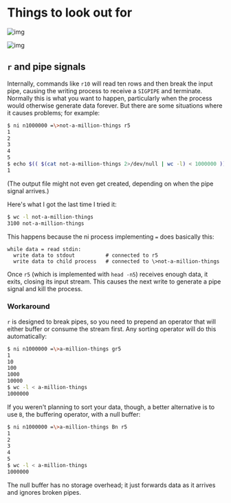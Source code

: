 # Things to look out for
![img](http://spencertipping.com/ni.png)

![img](http://spencertipping.com/ni2.png)

## `r` and pipe signals
Internally, commands like `r10` will read ten rows and then break the input
pipe, causing the writing process to receive a `SIGPIPE` and terminate.
Normally this is what you want to happen, particularly when the process would
otherwise generate data forever. But there are some situations where it causes
problems; for example:

```bash
$ ni n1000000 =\>not-a-million-things r5
1
2
3
4
5
$ echo $(( $(cat not-a-million-things 2>/dev/null | wc -l) < 1000000 ))
1
```

(The output file might not even get created, depending on when the pipe signal
arrives.)

Here's what I got the last time I tried it:

```sh
$ wc -l not-a-million-things
3100 not-a-million-things
```

This happens because the ni process implementing `=` does basically this:

```
while data = read stdin:
  write data to stdout          # connected to r5
  write data to child process   # connected to \>not-a-million-things
```

Once `r5` (which is implemented with `head -n5`) receives enough data, it
exits, closing its input stream. This causes the next write to generate a pipe
signal and kill the process.

### Workaround
`r` is designed to break pipes, so you need to prepend an operator that will
either buffer or consume the stream first. Any sorting operator will do this
automatically:

```bash
$ ni n1000000 =\>a-million-things gr5
1
10
100
1000
10000
$ wc -l < a-million-things
1000000
```

If you weren't planning to sort your data, though, a better alternative is to
use `B`, the buffering operator, with a null buffer:

```bash
$ ni n1000000 =\>a-million-things Bn r5
1
2
3
4
5
$ wc -l < a-million-things
1000000
```

The null buffer has no storage overhead; it just forwards data as it arrives
and ignores broken pipes.
